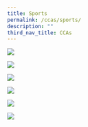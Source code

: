 ```yaml
---
title: Sports
permalink: /ccas/sports/
description: ""
third_nav_title: CCAs
---
```

<a href="/ccas/Sports/basketball/"><img src="/images/2023%20CCA_Concept/20230829_155738a_for%20website.png"></a>

<a href="/ccas/Sports/Netball/"><img src="/images/2023%20CCA_Concept/20230829_150237_for%20website.png"></a>

<a href="/ccas/Sports/odac/"><img src="/images/2023%20CCA_Concept/20230829_164001_for%20website.png"></a>

<a href="/ccas/Sports/sports-club/"><img src="/images/2023%20CCA_Concept/20230829_165358_for%20website.png"></a>

<a href="/ccas/Sports/Soccer/"><img src="/images/2023%20CCA_Concept/20230829_151847_for%20website.png"></a>

<a href="/ccas/Sports/Volleyball/"><img src="/images/2023%20CCA_Concept/20230829_154534_for%20website.png"></a>